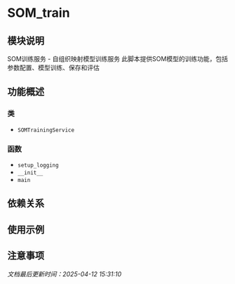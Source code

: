 # SOM_train

## 模块说明
SOM训练服务 - 自组织映射模型训练服务
此脚本提供SOM模型的训练功能，包括参数配置、模型训练、保存和评估

## 功能概述

### 类

- `SOMTrainingService`

### 函数

- `setup_logging`
- `__init__`
- `main`

## 依赖关系

## 使用示例

## 注意事项

*文档最后更新时间：2025-04-12 15:31:10*